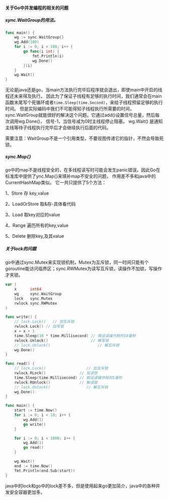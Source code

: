 #### 关于Go中并发编程的相关的问题
##### sync.WaitGroup的用法。
```go
func main() {
    wg := sync.WaitGroup{}
    wg.Add(100)
    for i := 0; i < 100; i++ {
        go func(i int) {
            fmt.Println(i)
            wg.Done()
        }(i)
    }
    wg.Wait()
}
```
无论是java还是go，当main方法执行完毕后程序就会退出，即使main中开启的线程还未来得及执行。
因此为了保证子线程有足够的执行时间，我们通常会在main函数末尾写个死循环或者`time.Sleep(time.Second)`，来给子线程预留足够的执行时间。 
但是实际编码中我们不可能得知子线程执行所需要的时间，sync.WaitGroup就能很好的解决这个问题。它通过add()设置信号总量，然后每次调用wg.Done()，
信号-1，当信号减为0时主线程停止阻塞。 wg.Wait() 是通知主线等待子线程执行完毕后才会继续执行后面的代码。

需要注意：WaitGroup不是一个引用类型，不要视图传递它的指针，不然会导致死锁。

##### sync.Map{}
go中的map不是线程安全的，在多线程读写时可能会发生panic错误。因此Go在标准库中提供了ync.Map{}来填补map不安全的问题，
作用差不多和java中的CurrentHashMap类似。
它一共只提供了5个方法：

1、Store   存 key,value

2、LoadOrStore   取&存-具体看代码

3、Load   取key对应的value

4、Range   遍历所有的key,value

5、Delete   删除key,及其value

##### 关于lock的问题
go中通过sync.Mutex来实现锁机制，Mutex为互斥锁，同一时间只能有个goroutine能访问临界区；sync.RWMutex为读写互斥锁，读操作不加锁，写操作才夹锁。
```go
var (
    x      int64
    wg     sync.WaitGroup
    lock   sync.Mutex
    rwlock sync.RWMutex
)

func write() {
    // lock.Lock()   // 加互斥锁
    rwlock.Lock() // 加写锁
    x = x + 1
    time.Sleep(10 * time.Millisecond) // 假设读操作耗时10毫秒
    rwlock.Unlock()                   // 解写锁
    // lock.Unlock()                     // 解互斥锁
    wg.Done()
}

func read() {
    // lock.Lock()                  // 加互斥锁
    rwlock.RLock()               // 加读锁
    time.Sleep(time.Millisecond) // 假设读操作耗时1毫秒
    rwlock.RUnlock()             // 解读锁
    // lock.Unlock()                // 解互斥锁
    wg.Done()
}

func main() {
    start := time.Now()
    for i := 0; i < 10; i++ {
        wg.Add(1)
        go write()
    }

    for i := 0; i < 1000; i++ {
        wg.Add(1)
        go read()
    }

    wg.Wait()
    end := time.Now()
    fmt.Println(end.Sub(start))
}
```
java中的lock和go中的lock差不多，但是使用起来go更加简介，java中的各种并发安全容器更加多。

